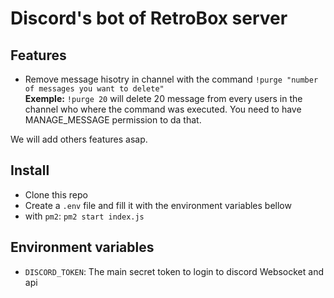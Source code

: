 # Discord's bot of RetroBox server

## Features

- Remove message hisotry in channel with the command `!purge "number of messages you want to delete"`    
**Exemple:** ```!purge 20``` will delete 20 message from every users in the channel who where the command was executed. You need to have MANAGE_MESSAGE permission to da that.

We will add others features asap. 

## Install

- Clone this repo
- Create a `.env` file and fill it with the environment variables bellow
- with `pm2`: `pm2 start index.js`

## Environment variables

- `DISCORD_TOKEN`: The main secret token to login to discord Websocket and api
